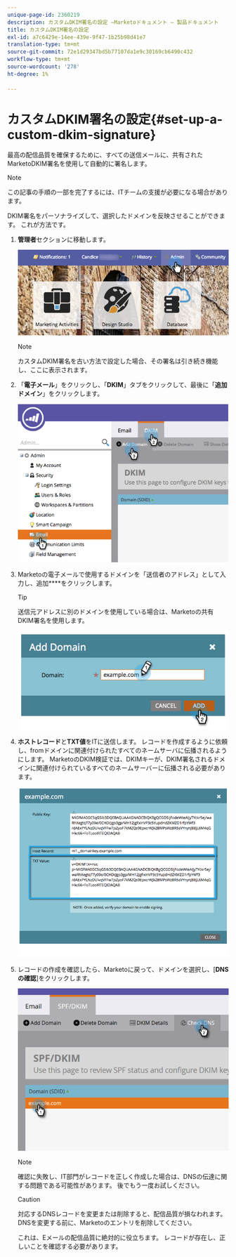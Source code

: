 ```yaml
---
unique-page-id: 2360219
description: カスタムDKIM署名の設定 —Marketoドキュメント — 製品ドキュメント
title: カスタムDKIM署名の設定
exl-id: a7c6429e-14ee-439e-9f47-1b25b98d41e7
translation-type: tm+mt
source-git-commit: 72e1d29347bd5b77107da1e9c30169cb6490c432
workflow-type: tm+mt
source-wordcount: '278'
ht-degree: 1%

---
```


# カスタムDKIM署名の設定{#set-up-a-custom-dkim-signature}

最高の配信品質を確保するために、すべての送信メールに、共有されたMarketoDKIM署名を使用して自動的に署名します。

>[!NOTE]
>
>この記事の手順の一部を完了するには、ITチームの支援が必要になる場合があります。

DKIM署名をパーソナライズして、選択したドメインを反映させることができます。 これが方法です。

1. **管理者**&#x200B;セクションに移動します。

   ![](assets/adminhand.png)

   >[!NOTE]
   >
   >カスタムDKIM署名を古い方法で設定した場合、その署名は引き続き機能し、ここに表示されます。

1. 「**電子メール**」をクリックし、「**DKIM**」タブをクリックして、最後に「**追加ドメイン**」をクリックします。

   ![](assets/image2014-9-18-15-3a39-3a30.png)

1. Marketoの電子メールで使用するドメインを「送信者のアドレス」として入力し、追加&#x200B;****&#x200B;をクリックします。

   >[!TIP]
   >
   >送信元アドレスに別のドメインを使用している場合は、Marketoの共有DKIM署名を使用します。

   ![](assets/image2014-9-18-15-3a40-3a28.png)

1. **ホストレコード**&#x200B;と&#x200B;**TXT値**&#x200B;をITに送信します。 レコードを作成するように依頼し、fromドメインに関連付けられたすべてのネームサーバに伝播されるようにします。 MarketoのDKIM検証では、DKIMキーが、DKIM署名されるドメインに関連付けられているすべてのネームサーバーに伝播される必要があります。

   ![](assets/image2014-9-18-15-3a40-3a44.png)

1. レコードの作成を確認したら、Marketoに戻って、ドメインを選択し、[**DNSの確認**]をクリックします。

   ![](assets/check.png)

   >[!NOTE]
   >
   >確認に失敗し、IT部門がレコードを正しく作成した場合は、DNSの伝達に関する問題である可能性があります。 後でもう一度お試しください。

   >[!CAUTION]
   >
   >対応するDNSレコードを変更または削除すると、配信品質が損なわれます。 DNSを変更する前に、Marketoのエントリを削除してください。

   これは、Eメールの配信品質に絶対的に役立ちます。 レコードが存在し、正しいことを確認する必要があります。
